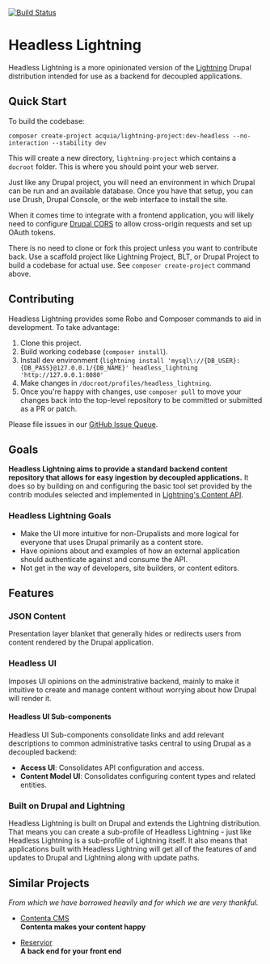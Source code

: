 [![Build Status](https://travis-ci.org/acquia/headless-lightning.svg?branch=master)](https://travis-ci.org/acquia/headless-lightning)

# Headless Lightning
Headless Lightning is a more opinionated version of the [Lightning](https://github.com/acquia/lightning)
Drupal distribution intended for use as a backend for decoupled applications.

## Quick Start
To build the codebase:

    composer create-project acquia/lightning-project:dev-headless --no-interaction --stability dev

This will create a new directory, `lightning-project` which contains a `docroot`
folder. This is where you should point your web server.

Just like any Drupal project, you will need an environment in which Drupal can
be run and an available database. Once you have that setup, you can use Drush,
Drupal Console, or the web interface to install the site.

When it comes time to integrate with a frontend application, you will likely need to configure [Drupal CORS](https://www.drupal.org/node/2715637) to allow cross-origin requests and set up OAuth tokens.

There is no need to clone or fork this project unless you want to contribute
back. Use a scaffold project like Lightning Project, BLT, or Drupal Project to
build a codebase for actual use. See `composer create-project` command above.

## Contributing
Headless Lightning provides some Robo and Composer commands to aid in
development. To take advantage:

1. Clone this project.
2. Build working codebase (`composer install`).
3. Install dev environment (`lightning install 'mysql\://{DB_USER}:{DB_PASS}@127.0.0.1/{DB_NAME}' headless_lightning 'http://127.0.0.1:8080'` 
4. Make changes in `/docroot/profiles/headless_lightning`.
5. Once you're happy with changes, use `composer pull` to move your changes back
   into the top-level repository to be committed or submitted as a PR or patch.
   
Please file issues in our [GitHub Issue Queue](https://github.com/acquia/headless-lightning/issues).

## Goals
**Headless Lightning aims to provide a standard backend content repository that
allows for easy ingestion by decoupled applications.** It does so by building on
and configuring the basic tool set provided by the contrib modules selected and
implemented in [Lightning's Content API](https://github.com/acquia/lightning/tree/8.x-2.x/modules/lightning_features/lightning_api).

### Headless Lightning Goals
* Make the UI more intuitive for non-Drupalists and more logical for everyone
  that uses Drupal primarily as a content store.
* Have opinions about and examples of how an external application should
  authenticate against and consume the API.
* Not get in the way of developers, site builders, or content editors. 

## Features
### JSON Content
Presentation layer blanket that generally hides or redirects users from content
rendered by the Drupal application.

### Headless UI
Imposes UI opinions on the administrative backend, mainly to make it intuitive
to create and manage content without worrying about how Drupal will render it.

#### Headless UI Sub-components
Headless UI Sub-components consolidate links and add relevant descriptions to
common administrative tasks central to using Drupal as a decoupled backend:

* **Access UI**: Consolidates API configuration and access.
* **Content Model UI**: Consolidates configuring content types and related
  entities.

### Built on Drupal and Lightning
Headless Lightning is built on Drupal and extends the Lightning distribution.
That means you can create a sub-profile of Headless Lightning - just like
Headless Lightning is a sub-profile of Lightning itself. It also means that
applications built with Headless Lightning will get all of the features of and
updates to Drupal and Lightning along with update paths.

## Similar Projects
*From which we have borrowed heavily and for which we are very thankful.*

* [Contenta CMS](https://github.com/contentacms)  
  **Contenta makes your content happy**  

* [Reservior](https://github.com/acquia/reservoir)  
  **A back end for your front end**  
